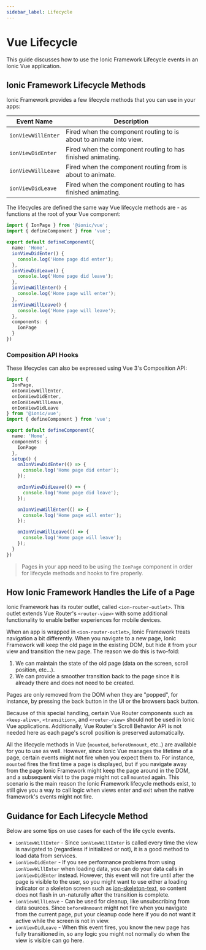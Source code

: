 ```yaml
---
sidebar_label: Lifecycle
---
```


# Vue Lifecycle

This guide discusses how to use the Ionic Framework Lifecycle events in an Ionic Vue application.

## Ionic Framework Lifecycle Methods

Ionic Framework provides a few lifecycle methods that you can use in your apps:

| Event Name         | Description                                                        |
| ------------------ | ------------------------------------------------------------------ |
| `ionViewWillEnter` | Fired when the component routing to is about to animate into view. |
| `ionViewDidEnter`  | Fired when the component routing to has finished animating.        |
| `ionViewWillLeave` | Fired when the component routing from is about to animate.         |
| `ionViewDidLeave`  | Fired when the component routing to has finished animating.        |

The lifecycles are defined the same way Vue lifecycle methods are - as functions at the root of your Vue component:

```typescript
import { IonPage } from '@ionic/vue';
import { defineComponent } from 'vue';

export default defineComponent({
  name: 'Home',
  ionViewDidEnter() {
    console.log('Home page did enter');
  },
  ionViewDidLeave() {
    console.log('Home page did leave');
  },
  ionViewWillEnter() {
    console.log('Home page will enter');
  },
  ionViewWillLeave() {
    console.log('Home page will leave');
  },
  components: {
    IonPage
  }
})
```

### Composition API Hooks

These lifecycles can also be expressed using Vue 3's Composition API:

```typescript
import {
  IonPage,
  onIonViewWillEnter,
  onIonViewDidEnter,
  onIonViewWillLeave,
  onIonViewDidLeave
} from '@ionic/vue';
import { defineComponent } from 'vue';

export default defineComponent({
  name: 'Home',
  components: {
    IonPage
  },
  setup() {
    onIonViewDidEnter(() => {
      console.log('Home page did enter');
    });

    onIonViewDidLeave(() => {
      console.log('Home page did leave');
    });

    onIonViewWillEnter(() => {
      console.log('Home page will enter');
    });

    onIonViewWillLeave(() => {
      console.log('Home page will leave');
    });
  }
})
```

> Pages in your app need to be using the `IonPage` component in order for lifecycle methods and hooks to fire properly.


## How Ionic Framework Handles the Life of a Page

Ionic Framework has its router outlet, called `<ion-router-outlet>`. This outlet extends Vue Router's `<router-view>` with some additional functionality to enable better experiences for mobile devices.

When an app is wrapped in `<ion-router-outlet>`, Ionic Framework treats navigation a bit differently. When you navigate to a new page, Ionic Framework will keep the old page in the existing DOM, but hide it from your view and transition the new page. The reason we do this is two-fold:

1) We can maintain the state of the old page (data on the screen, scroll position, etc...).
2) We can provide a smoother transition back to the page since it is already there and does not need to be created.

Pages are only removed from the DOM when they are "popped", for instance, by pressing the back button in the UI or the browsers back button.

Because of this special handling, certain Vue Router components such as `<keep-alive>`, `<transition>`, and `<router-view>` should not be used in Ionic Vue applications. Additionally, Vue Router's Scroll Behavior API is not needed here as each page's scroll position is preserved automatically.

All the lifecycle methods in Vue (`mounted`, `beforeUnmount`, etc..) are available for you to use as well. However, since Ionic Vue manages the lifetime of a page, certain events might not fire when you expect them to. For instance, `mounted` fires the first time a page is displayed, but if you navigate away from the page Ionic Framework might keep the page around in the DOM, and a subsequent visit to the page might not call `mounted` again. This scenario is the main reason the Ionic Framework lifecycle methods exist, to still give you a way to call logic when views enter and exit when the native framework's events might not fire.


## Guidance for Each Lifecycle Method

Below are some tips on use cases for each of the life cycle events.

- `ionViewWillEnter` - Since `ionViewWillEnter` is called every time the view is navigated to (regardless if initialized or not), it is a good method to load data from services.
- `ionViewDidEnter` - If you see performance problems from using `ionViewWillEnter` when loading data, you can do your data calls in `ionViewDidEnter` instead. However, this event will not fire until after the page is visible to the user, so you might want to use either a loading indicator or a skeleton screen such as [ion-skeleton-text](../api/skeleton-text), so content does not flash in un-naturally after the transition is complete.
- `ionViewWillLeave` - Can be used for cleanup, like unsubscribing from data sources. Since `beforeUnmount` might not fire when you navigate from the current page, put your cleanup code here if you do not want it active while the screen is not in view.
- `ionViewDidLeave` - When this event fires, you know the new page has fully transitioned in, so any logic you might not normally do when the view is visible can go here.
